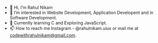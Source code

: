 - 👋 Hi, I’m Rahul Nikam
- 👀 I’m interested in Website Development, Application Developent and in Software Development.
- 🌱 Currently learning C and Exploring JavaScript.
- 📫 How to reach me Instagram - @rahulnikam.uiux or mail me at codewithrahulnikam@gmail.com.

<!---
Rahul Nikam is a ✨ special ✨ repository because its `README.md` (this file) appears on your GitHub profile.
You can click the Preview link to take a look at your changes.
--->
